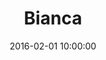 ---
title: Bianca
date: 2016-02-01 10:00:00
images: "/images/bianca"
weight: 20
coverImage: "/images/bianca/Bianca04.webp"
---